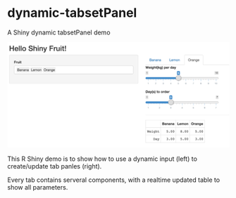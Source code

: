 # dynamic-tabsetPanel
A Shiny dynamic tabsetPanel demo 

![demo.png](demo.png)

This R Shiny demo is to show how to use a dynamic input (left) to create/update tab panles (right). 

Every tab contains serveral components, with a realtime updated table to show all parameters. 
